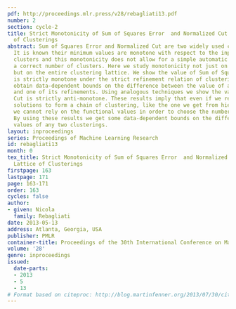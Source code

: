 ```yaml
---
pdf: http://proceedings.mlr.press/v28/rebagliati13.pdf
number: 2
section: cycle-2
title: Strict Monotonicity of Sum of Squares Error  and Normalized Cut in the Lattice
  of Clusterings
abstract: Sum of Squares Error and Normalized Cut are two widely used clustering functional.
  It is known their minimum values are monotone with respect to the input number of
  clusters and this monotonicity does not allow for a simple automatic selection of
  a correct number of clusters. Here we study monotonicity not just on the minimizers
  but on the entire clustering lattice. We show the value of Sum of Squares Error
  is strictly monotone under the strict refinement relation of clusterings and we
  obtain data-dependent bounds on the difference between the value of a clustering
  and one of its refinements. Using analogous techniques we show the value of Normalized
  Cut is strictly anti-monotone. These results imply that even if we restrict our
  solutions to form a chain of clustering, like the one we get from hierarchical algorithms,
  we cannot rely on the functional values in order to choose the number of clusters.
  By using these results we get some data-dependent bounds on the difference of the
  values of any two clusterings.
layout: inproceedings
series: Proceedings of Machine Learning Research
id: rebagliati13
month: 0
tex_title: Strict Monotonicity of Sum of Squares Error  and Normalized Cut in the
  Lattice of Clusterings
firstpage: 163
lastpage: 171
page: 163-171
order: 163
cycles: false
author:
- given: Nicola
  family: Rebagliati
date: 2013-05-13
address: Atlanta, Georgia, USA
publisher: PMLR
container-title: Proceedings of the 30th International Conference on Machine Learning
volume: '28'
genre: inproceedings
issued:
  date-parts:
  - 2013
  - 5
  - 13
# Format based on citeproc: http://blog.martinfenner.org/2013/07/30/citeproc-yaml-for-bibliographies/
---
```

